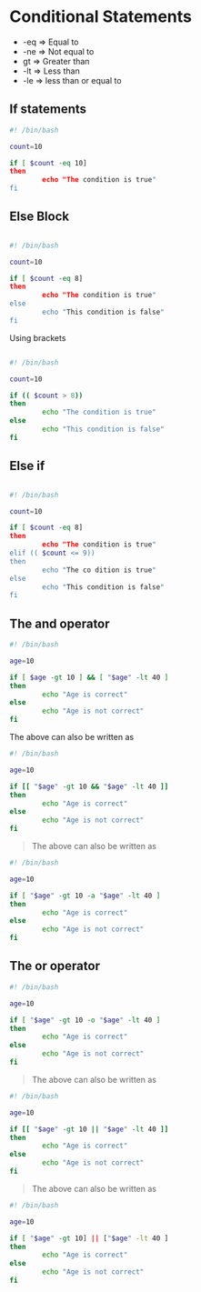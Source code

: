 # Conditional Statements

- -eq => Equal to
- -ne => Not equal to
- gt => Greater than
- -lt => Less than
- -le => less than or equal to

## If statements

```sh
#! /bin/bash

count=10

if [ $count -eq 10]
then
        echo "The condition is true"
fi
```

## Else Block

```sh

#! /bin/bash

count=10

if [ $count -eq 8]
then
        echo "The condition is true"
else
        echo "This condition is false"
fi
```

Using brackets

```sh

#! /bin/bash

count=10

if (( $count > 8))
then
        echo "The condition is true"
else
        echo "This condition is false"
fi
```

## Else if

```sh

#! /bin/bash

count=10

if [ $count -eq 8]
then
        echo "The condition is true"
elif (( $count <= 9))
then
        echo "The co dition is true"
else
        echo "This condition is false"
fi
```

## The and operator

```sh
#! /bin/bash

age=10

if [ $age -gt 10 ] && [ "$age" -lt 40 ]
then
        echo "Age is correct"
else
        echo "Age is not correct"
fi
```

The above can also be written as

```sh
#! /bin/bash

age=10

if [[ "$age" -gt 10 && "$age" -lt 40 ]]
then
        echo "Age is correct"
else
        echo "Age is not correct"
fi
```

> The above can also be written as

```sh
#! /bin/bash

age=10

if [ "$age" -gt 10 -a "$age" -lt 40 ]
then
        echo "Age is correct"
else
        echo "Age is not correct"
fi
```

## The or operator

```sh
#! /bin/bash

age=10

if [ "$age" -gt 10 -o "$age" -lt 40 ]
then
        echo "Age is correct"
else
        echo "Age is not correct"
fi
```

> The above can also be written as

```sh
#! /bin/bash

age=10

if [[ "$age" -gt 10 || "$age" -lt 40 ]]
then
        echo "Age is correct"
else
        echo "Age is not correct"
fi
```

> The above can also be written as

```sh
#! /bin/bash

age=10

if [ "$age" -gt 10] || ["$age" -lt 40 ]
then
        echo "Age is correct"
else
        echo "Age is not correct"
fi
```

